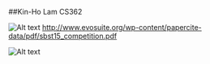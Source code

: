 ##Kin-Ho Lam CS362

![Alt text](https://github.com/aburasali/CS362W17Section-001/blob/master/projects/lamki/search-basedGeneratedMemes.jpg?raw=true "Search-based Generated Memes")
http://www.evosuite.org/wp-content/papercite-data/pdf/sbst15_competition.pdf

![Alt text](https://github.com/aburasali/CS362W17Section-001/blob/master/projects/lamki/meme.jpg?raw=true "salty meme")

